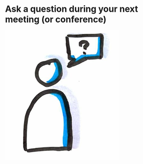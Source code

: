# Ask a question during your next meeting (or conference)
![Ask a question](photos/meeting-question.png)  
